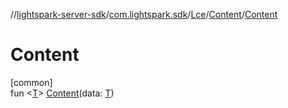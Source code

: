 //[lightspark-server-sdk](../../../../index.md)/[com.lightspark.sdk](../../index.md)/[Lce](../index.md)/[Content](index.md)/[Content](-content.md)

# Content

[common]\
fun &lt;[T](index.md)&gt; [Content](-content.md)(data: [T](index.md))
